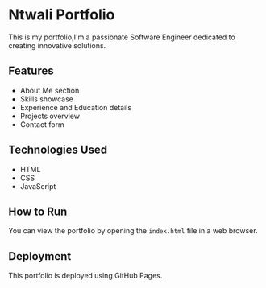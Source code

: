 # Ntwali Portfolio

This is my portfolio,I'm a passionate Software Engineer dedicated to creating innovative solutions. 

## Features
- About Me section
- Skills showcase
- Experience and Education details
- Projects overview
- Contact form

## Technologies Used
- HTML
- CSS
- JavaScript

## How to Run
You can view the portfolio by opening the `index.html` file in a web browser.

## Deployment
This portfolio is deployed using GitHub Pages.
